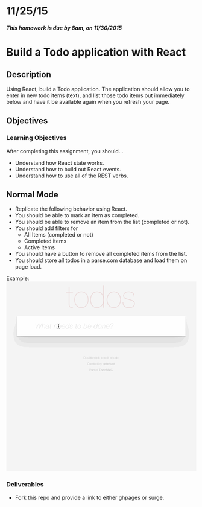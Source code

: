 # 11/25/15

___This homework is due by 8am, on 11/30/2015___

# Build a Todo application with React

## Description
Using React, build a Todo application. The application should allow you to enter in new todo items (text), and list those todo items out immediately below and have it be available again when you refresh your page.

## Objectives

### Learning Objectives

After completing this assignment, you should...

* Understand how React state works.
* Understand how to build out React events.
* Understand how to use all of the REST verbs.

## Normal Mode
* Replicate the following behavior using React.
* You should be able to mark an item as completed.
* You should be able to remove an item from the list (completed or not).
* You should add filters for 
  - All Items (completed or not)
  - Completed items
  - Active items 
* You should have a button to remove all completed items from the list.
* You should store all todos in a parse.com database and load them on page load.

Example:
![Example](assets/todo.gif)

### Deliverables

- Fork this repo and provide a link to either ghpages or surge.